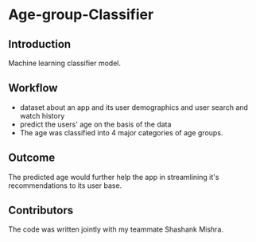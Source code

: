 # Age-group-Classifier

## Introduction
Machine learning classifier model.

## Workflow
- dataset about an app and its user demographics and user search and watch history
- predict the users' age on the basis of the data
- The age was classified into 4 major categories of age groups.
## Outcome
The predicted age would further help the app in streamlining it's recommendations to its user base.
## Contributors
The code was written jointly with my teammate Shashank Mishra.
